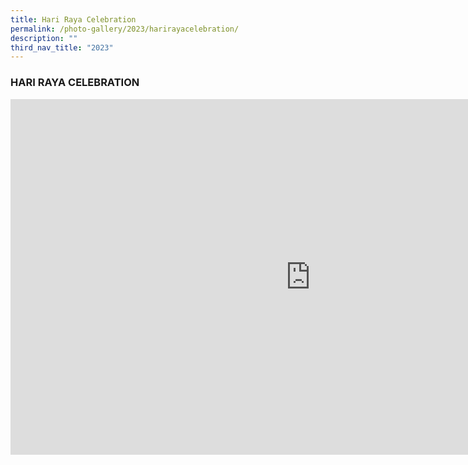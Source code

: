 ```yaml
---
title: Hari Raya Celebration
permalink: /photo-gallery/2023/harirayacelebration/
description: ""
third_nav_title: "2023"
---
```

### HARI RAYA CELEBRATION

<iframe src="https://docs.google.com/presentation/d/e/2PACX-1vR1hGguYU-G_EX5082cUCBbz_Yy3uYxrPuFDNg9HvbhQT_k87o_egatavXuOK4xeCu3P2X3ecO_xnnV/embed?start=true&amp;loop=true&amp;delayms=3000" frameborder="0" width="960" height="569" allowfullscreen="true"></iframe>
